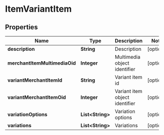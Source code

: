 

# ItemVariantItem


## Properties

| Name | Type | Description | Notes |
|------------ | ------------- | ------------- | -------------|
|**description** | **String** | Description |  [optional] |
|**merchantItemMultimediaOid** | **Integer** | Multimedia object identifier |  [optional] |
|**variantMerchantItemId** | **String** | Variant item id |  [optional] |
|**variantMerchantItemOid** | **Integer** | Variant item object identifier |  [optional] |
|**variationOptions** | **List&lt;String&gt;** | Variation options |  [optional] |
|**variations** | **List&lt;String&gt;** | Variations |  [optional] |



